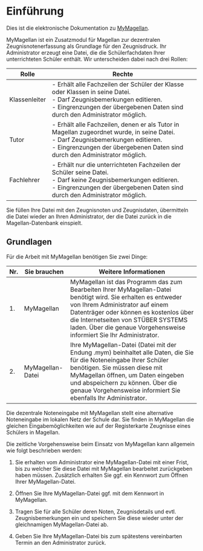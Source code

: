 # Einführung

Dies ist die elektronische Dokumentation zu [MyMagellan](https://magellan.stueber.de).

MyMagellan ist ein Zusatzmodul für Magellan zur dezentralen Zeugnisnotenerfassung als Grundlage für den Zeugnisdruck.
Ihr Administrator erzeugt eine Datei, die die Schülerfachdaten Ihrer unterrichteten Schüler enthält. Wir unterscheiden dabei nach drei Rollen:

Rolle|Rechte
--|--
Klassenleiter|- Erhält alle Fachzeilen der Schüler der Klasse oder Klassen in seine Datei. <br/>- Darf Zeugnisbemerkungen editieren. <br/>- Eingrenzungen der übergebenen Daten sind durch den Administrator möglich.
Tutor|- Erhält alle Fachzeilen, denen er als Tutor in Magellan zugeordnet wurde, in seine Datei. <br/>- Darf Zeugnisbemerkungen editieren. <br/>- Eingrenzungen der übergebenen Daten sind durch den Administrator möglich.
Fachlehrer|- Erhält nur die unterrichteten Fachzeilen der Schüler seine Datei. <br/>- Darf keine Zeugnisbemerkungen editieren. <br/>- Eingrenzungen der übergebenen Daten sind durch den Administrator möglich.

Sie füllen Ihre Datei mit den Zeugnisnoten und Zeugnisdaten, übermitteln die Datei wieder an Ihren Administrator, der die Datei zurück in die Magellan-Datenbank einspielt.

## Grundlagen

Für die Arbeit mit MyMagellan benötigen Sie zwei Dinge:

Nr.|Sie brauchen|Weitere Informationen
--|--|--
1.|MyMagellan| MyMagellan ist das Programm das zum Bearbeiten Ihrer MyMagellan-Datei benötigt wird. Sie erhalten es entweder von Ihrem Administrator auf einem Datenträger oder können es kostenlos über die Internetseiten von STÜBER SYSTEMS laden. Über die genaue Vorgehensweise informiert Sie Ihr Administrator.
2.|MyMagellan-Datei|Ihre MyMagellan-Datei (Datei mit der Endung .mym) beinhaltet alle Daten, die Sie für die Noteneingabe Ihrer Schüler benötigen. Sie müssen diese mit MyMagellan öffnen, um Daten eingeben und abspeichern zu können. Über die genaue Vorgehensweise informiert Sie ebenfalls Ihr Administrator.

Die dezentrale Noteneingabe mit MyMagellan stellt eine alternative Noteneingabe im lokalen Netz der Schule dar. Sie finden in MyMagellan die gleichen Eingabemöglichkeiten wie auf der Registerkarte Zeugnisse eines Schülers in Magellan.

Die zeitliche Vorgehensweise beim Einsatz von MyMagellan kann allgemein wie folgt beschrieben werden:

1. Sie erhalten vom Administrator eine MyMagellan-Datei mit einer Frist, bis zu welcher Sie diese Datei mit MyMagellan bearbeitet zurückgeben haben müssen. Zusätzlich erhalten Sie ggf. ein Kennwort zum Öffnen Ihrer MyMagellan-Datei.

2. Öffnen Sie Ihre MyMagellan-Datei ggf. mit dem Kennwort in MyMagellan.

3. Tragen Sie für alle Schüler deren Noten, Zeugnisdetails und evtl. Zeugnisbemerkungen ein und speichern Sie diese wieder unter der gleichnamigen MyMagellan-Datei ab.

4. Geben Sie Ihre MyMagellan-Datei bis zum spätestens vereinbarten Termin an den Administrator zurück.

